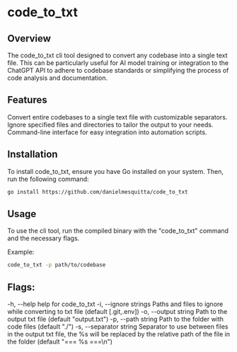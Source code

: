 # code_to_txt

## Overview

The code_to_txt cli tool designed to convert any codebase into a single text file. This can be particularly useful for AI model training or integration to the ChatGPT API to adhere to codebase standards or simplifying the process of code analysis and documentation.

## Features

Convert entire codebases to a single text file with customizable separators.
Ignore specified files and directories to tailor the output to your needs.
Command-line interface for easy integration into automation scripts.

## Installation

To install code_to_txt, ensure you have Go installed on your system. Then, run the following command:

```bash
go install https://github.com/danielmesquitta/code_to_txt
```

## Usage

To use the cli tool, run the compiled binary with the "code_to_txt" command and the necessary flags.

Example:

```bash
code_to_txt -p path/to/codebase
```

## Flags:

-h, --help help for code_to_txt
-i, --ignore strings Paths and files to ignore while converting to txt file (default [.git,.env])
-o, --output string Path to the output txt file (default "output.txt")
-p, --path string Path to the folder with code files (default "./")
-s, --separator string Separator to use between files in the output txt file, the %s will be replaced by the relative path of the file in the folder (default "=== %s ===\n")
